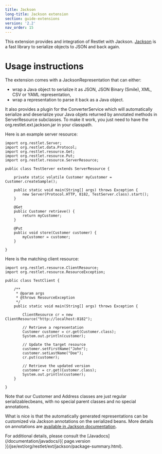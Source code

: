 ```yaml
---
title: Jackson
long-title: Jackson extension
section: guide-extensions
version: '2.2'
nav_order: 15
---
```

This extension provides and integration of Restlet with Jackson. [Jackson](http://wiki.fasterxml.com/JacksonHome)
is a fast library to serialize objects to JSON and back again.

# Usage instructions

The extension comes with a JacksonRepresentation that can either:
-   wrap a Java object to serialize it as JSON, JSON Binary (Smile), XML, CSV or YAML representation,
-   wrap a representation to parse it back as a Java object.

It also provides a plugin for the ConverterService which will automatically serialize and deserialize your Java objets returned by annotated methods in ServerResource subclasses. To make it work, you just need to have the org.restlet.ext.jackson.jar in your classpath.

Here is an example server resource:

<pre class="language-java"><code class="language-java">import org.restlet.Server;
import org.restlet.data.Protocol;
import org.restlet.resource.Get;
import org.restlet.resource.Put;
import org.restlet.resource.ServerResource;

public class TestServer extends ServerResource {

    private static volatile Customer myCustomer = Customer.createSample();

    public static void main(String[] args) throws Exception {
        new Server(Protocol.HTTP, 8182, TestServer.class).start();
    }

    @Get
    public Customer retrieve() {
        return myCustomer;
    }

    @Put
    public void store(Customer customer) {
        myCustomer = customer;
    }

}
</code></pre>

Here is the matching client resource:

<pre class="language-java"><code class="language-java">import org.restlet.resource.ClientResource;
import org.restlet.resource.ResourceException;

public class TestClient {

    /**
     * @param args
     * @throws ResourceException
     */
    public static void main(String[] args) throws Exception {

        ClientResource cr = new ClientResource("http://localhost:8182");

        // Retrieve a representation
        Customer customer = cr.get(Customer.class);
        System.out.println(customer);

        // Update the target resource
        customer.setFirstName("John");
        customer.setLastName("Doe");
        cr.put(customer);

        // Retrieve the updated version
        customer = cr.get(Customer.class);
        System.out.println(customer);
    }

}
</code></pre>

Note that our Customer and Address classes are just regular serializablecbeans, with no special parent classes and no special annotations.

What is nice is that the automatically generated representations can be customized via Jackson annotations on the serialized beans. More details on annotations are [available in Jackson documentation](http://wiki.fasterxml.com/JacksonInFiveMinutes).

For additional details, please consult the
[Javadocs](/documentation/javadocs/{{ page.version }}/jse/ext/org/restlet/ext/jackson/package-summary.html).
